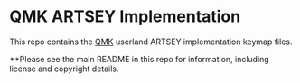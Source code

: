 # QMK ARTSEY Implementation

This repo contains the [QMK](https://qmk.fm/) userland ARTSEY implementation keymap files.

**Please see the main README in this repo for information, including license and copyright details.
